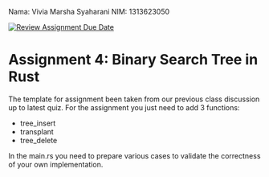 Nama: Vivia Marsha Syaharani
NIM: 1313623050


[![Review Assignment Due Date](https://classroom.github.com/assets/deadline-readme-button-22041afd0340ce965d47ae6ef1cefeee28c7c493a6346c4f15d667ab976d596c.svg)](https://classroom.github.com/a/B7FTXFRS)
# Assignment 4: Binary Search Tree in Rust

The template for assignment been taken from our previous class discussion up to latest quiz. For the assignment you just need to add 3 functions:
- tree_insert
- transplant
- tree_delete

In the main.rs you need to prepare various cases to validate the correctness of your own implementation. 
